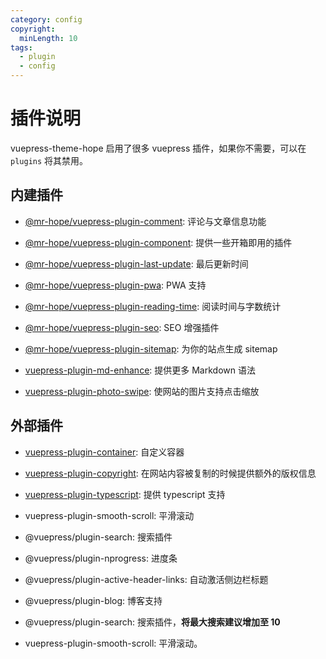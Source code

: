 ```yaml
---
category: config
copyright:
  minLength: 10
tags:
  - plugin
  - config
---
```


# 插件说明

vuepress-theme-hope 启用了很多 vuepress 插件，如果你不需要，可以在 `plugins` 将其禁用。

## 内建插件

- [@mr-hope/vuepress-plugin-comment](https://vuepress-comment.mrhope.site/): 评论与文章信息功能

- [@mr-hope/vuepress-plugin-component](../../guide/feature/component.md): 提供一些开箱即用的插件

- [@mr-hope/vuepress-plugin-last-update](last-update.md): 最后更新时间

- [@mr-hope/vuepress-plugin-pwa](pwa.md): PWA 支持

- [@mr-hope/vuepress-plugin-reading-time](reading-time.md): 阅读时间与字数统计

- [@mr-hope/vuepress-plugin-seo](seo.md): SEO 增强插件

- [@mr-hope/vuepress-plugin-sitemap](sitemap.md): 为你的站点生成 sitemap

- [vuepress-plugin-md-enhance](https://vuepress-md-enhance.mrhope.site/): 提供更多 Markdown 语法

- [vuepress-plugin-photo-swipe](photo-swipe.md): 使网站的图片支持点击缩放

## 外部插件

- [vuepress-plugin-container](container.md): 自定义容器

- [vuepress-plugin-copyright](copyright.md): 在网站内容被复制的时候提供额外的版权信息

- [vuepress-plugin-typescript](../../guide/feature/typescript.md): 提供 typescript 支持

- vuepress-plugin-smooth-scroll: 平滑滚动

- @vuepress/plugin-search: 搜索插件

- @vuepress/plugin-nprogress: 进度条

- @vuepress/plugin-active-header-links: 自动激活侧边栏标题

- @vuepress/plugin-blog: 博客支持

- @vuepress/plugin-search: 搜索插件，**将最大搜索建议增加至 10**

- vuepress-plugin-smooth-scroll: 平滑滚动。
